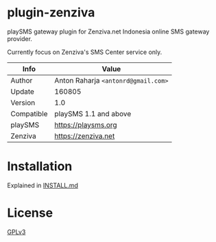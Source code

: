 # plugin-zenziva

playSMS gateway plugin for Zenziva.net Indonesia online SMS gateway provider.

Currently focus on Zenziva's SMS Center service only.

Info       | Value
---------- | ---------------------------------
Author     | Anton Raharja `<antonrd@gmail.com>`
Update     | 160805
Version    | 1.0
Compatible | playSMS 1.1 and above
playSMS    | https://playsms.org
Zenziva    | https://zenziva.net

# Installation

Explained in [INSTALL.md](INSTALL.md)

# License

[GPLv3](LICENSE)
